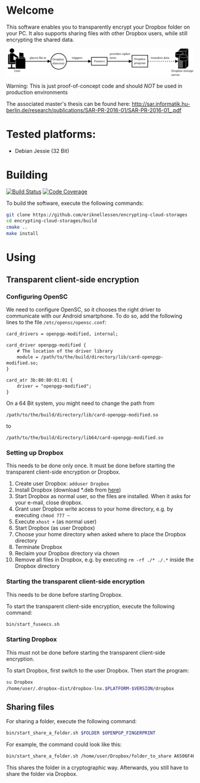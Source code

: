 # Welcome

This software enables you to transparently encrypt your Dropbox folder on your PC. It also supports sharing files with other Dropbox users, while still encrypting the shared data.

![Alt text](ecs-setup.png?raw=true "Overview of the involved components")

Warning: This is just proof-of-concept code and should _NOT_ be used in production environments

The associated master's thesis can be found here:
http://sar.informatik.hu-berlin.de/research/publications/SAR-PR-2016-01/SAR-PR-2016-01_.pdf

# Tested platforms:

* Debian Jessie (32 Bit)

# Building

[![Build Status](https://gitlab.com/eriknellessen/encrypting-cloud-storages/badges/user-controlled-decryption-operations/pipeline.svg)](https://gitlab.com/eriknellessen/encrypting-cloud-storages/-/pipelines?ref=user-controlled-decryption-operations) [![Code Coverage](https://gitlab.com/eriknellessen/encrypting-cloud-storages/badges/user-controlled-decryption-operations/coverage.svg)](https://gitlab.com/eriknellessen/encrypting-cloud-storages/-/pipelines?ref=user-controlled-decryption-operations)

To build the software, execute the following commands:

```sh
git clone https://github.com/eriknellessen/encrypting-cloud-storages
cd encrypting-cloud-storages/build
cmake ..
make install
```

# Using

## Transparent client-side encryption

### Configuring OpenSC

We need to configure OpenSC, so it chooses the right driver to communicate with our Android smartphone. To do so, add the following lines to the file `/etc/opensc/opensc.conf`:

```
card_drivers = openpgp-modified, internal;
```
```
card_driver openpgp-modified {
	# The location of the driver library
	module = /path/to/the/build/directory/lib/card-openpgp-modified.so;
}
```
```
card_atr 3b:80:80:01:01 {
	driver = "openpgp-modified";
}
```

On a 64 Bit system, you might need to change the path from
```
/path/to/the/build/directory/lib/card-openpgp-modified.so
```
to
```
/path/to/the/build/directory/lib64/card-openpgp-modified.so
```

### Setting up Dropbox

This needs to be done only once. It must be done before starting the transparent client-side encryption or Dropbox.

1. Create user Dropbox: `adduser Dropbox`
2. Install Dropbox (download *.deb from [here](https://www.dropbox.com/))
3. Start Dropbox as normal user, so the files are installed. When it asks for your e-mail, close dropbox.
4. Grant user Dropbox write access to your home directory, e.g. by executing `chmod 777 ~`
5. Execute `xhost +` (as normal user)
6. Start Dropbox (as user Dropbox)
7. Choose your home directory when asked where to place the Dropbox directory
8. Terminate Dropbox
9. Reclaim your Dropbox directory via chown
10. Remove all files in Dropbox, e.g. by executing `rm -rf ./* ./.*` inside the Dropbox directory

### Starting the transparent client-side encryption

This needs to be done before starting Dropbox.

To start the transparent client-side encryption, execute the following command:

```sh
bin/start_fuseecs.sh
```

### Starting Dropbox

This must not be done before starting the transparent client-side encryption.

To start Dropbox, first switch to the user Dropbox. Then start the program:

```sh
su Dropbox
/home/user/.dropbox-dist/dropbox-lnx.$PLATFORM-$VERSION/dropbox
```

## Sharing files

For sharing a folder, execute the following command:

```sh
bin/start_share_a_folder.sh $FOLDER $OPENPGP_FINGERPRINT
```

For example, the command could look like this:
```sh
bin/start_share_a_folder.sh /home/user/Dropbox/folder_to_share A6506F46
```

This shares the folder in a cryptographic way. Afterwards, you still have to share the folder via Dropbox.
